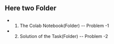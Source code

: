 ## Here two Folder 
- 1. The Colab Notebook(Folder) -- Problem -1
- 2. Solution of the Task(Folder) -- Problem -2
